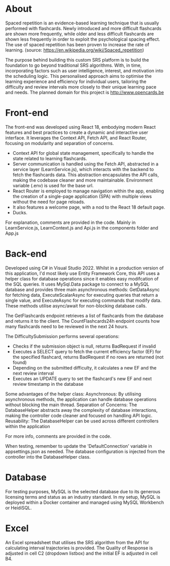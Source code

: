 # About
Spaced repetition is an evidence-based learning technique that is usually performed with flashcards. Newly introduced and more difficult flashcards are shown more frequently, while older and less difficult flashcards are shown less frequently in order to exploit the psychological spacing effect. The use of spaced repetition has been proven to increase the rate of learning.
(source: https://en.wikipedia.org/wiki/Spaced_repetition)

The purpose behind building this custom SRS platform is to build the foundation to go beyond traditional SRS algorithms.
With, in time, incorporating factors such as user intelligence, interest, and motivation into the scheduling logic.
This personalised approach aims to optimise the learning experience and efficiency for individual users, tailoring the difficulty and review intervals more closely to their unique learning pace and needs.
The planned domain for this project is http://www.opencards.be


# Front-end
The front-end was developed using React 18, embodying modern React features and best practices to create a dynamic and interactive user interface.
It leverages the Context API, Fetch API, and React Router, focusing on modularity and separation of concerns.

- Context API for global state management, specifically to handle the state related to learning flashcards.
- Server communication is handled using the Fetch API, abstracted in a service layer (LearnService.js), which interacts with the backend to fetch the flashcards data.
    This abstraction encapsulates the API calls, making the codebase cleaner and more maintainable. Environment variable (.env) is used for the base url.
- React Router is employed to manage navigation within the app, enabling the creation of a single-page application (SPA) with multiple views without the need for page reloads. 
- It also features a welcome page, with a nod to the React 18 default page.
- Ducks.

For explanation, comments are provided in the code. Mainly in LearnService.js, LearnContext.js and Api.js in the components folder and App.js 


# Back-end
Developed using C# in Visual Studio 2022.
Whilst in a production version of this application, I'd most likely use Entity Framework Core, this API uses a helper class for database operations since it enables easy modifcation of the SQL queries.
It uses MySql.Data package to connect to a MySQL database and provides three main asynchronous methods: GetDataAsync<T> for fetching data, ExecuteScalarAsync for executing queries that return a single value, and ExecuteAsync for executing commands that modify data.
These methods utilise async/await for non-blocking database calls.

The GetFlashcards endpoint retrieves a list of flashcards from the database and returns it to the client. 
The CountFlashcards24h endpoint counts how many flashcards need to be reviewed in the next 24 hours.

The DifficultySubmission performs several operations:
- Checks if the submission object is null, returns BadRequest if invalid
- Executes a SELECT query to fetch the current efficiency factor (EF) for the specified flashcard, returns BadRequest if no rows are returned (not found)
- Depending on the submitted difficulty, it calculates a new EF and the next review interval 
- Executes an UPDATE query to set the flashcard's new EF and next review timestamp in the database

Some advantages of the helper class:
Asynchronous:
By utilising asynchronous methods, the application can handle database operations without blocking the main thread. 
Separation of Concerns:
The DatabaseHelper abstracts away the complexity of database interactions, making the controller code cleaner and focused on handling API logic. 
Reusability:
The DatabaseHelper can be used across different controllers within the application

For more info, comments are provided in the code.

When testing, remember to update the 'DefaultConnection' variable in appsettings.json as needed.
The database configuration is injected from the controller into the DatabaseHelper class.


# Database
For testing purposes, MySQL is the selected database due to its generous licensing terms and status as an industry standard.
In my setup, MySQL is deployed within a Docker container and managed using MySQL Workbench or HeidiSQL.


# Excel
An Excel spreadsheet that utilises the SRS algorithm from the API for calculating interval trajectories is provided.
The Quality of Response is adjusted in cell C2 (dropdown listbox) and the initial EF is adjusted in cell B4.
